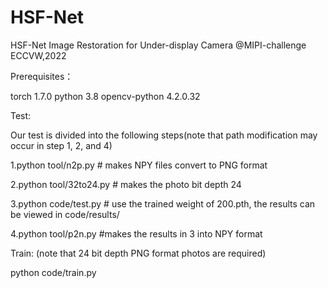 # HSF-Net
HSF-Net Image Restoration for Under-display Camera @MIPI-challenge ECCVW,2022

Prerequisites：

torch 1.7.0
python 3.8
opencv-python 4.2.0.32


Test:

Our test is divided into the following steps(note that path modification may occur in step 1, 2, and 4)

1.python tool/n2p.py # makes NPY files convert to PNG format

2.python tool/32to24.py # makes the photo bit depth 24

3.python code/test.py # use the trained weight of 200.pth, the results can be viewed in code/results/

4.python tool/p2n.py #makes the results in 3 into NPY format


Train: (note that 24 bit depth PNG format photos are required)


python code/train.py
